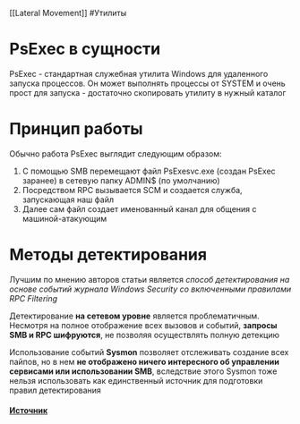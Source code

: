 [[Lateral Movement]]
#Утилиты
# PsExec в сущности
PsExec - стандартная служебная утилита Windows для удаленного запуска процессов. Он может выполнять процессы от SYSTEM и очень прост для запуска - достаточно скопировать утилиту в нужный каталог

# Принцип работы
Обычно работа PsExec выглядит следующим образом:
1. С помощью SMB перемещают файл PsExesvc.exe (создан PsExec заранее) в сетевую папку ADMIN$ (по умолчанию)
2. Посредством RPC вызывается SCM и создается служба, запускающая наш файл
3. Далее сам файл создает именованный канал для общения с машиной-атакующим

# Методы детектирования
Лучшим по мнению авторов статьи является *способ детектирования на основе событий журнала Windows Security со включенными правилами RPC Filtering*

Детектирование **на сетевом уровне** является проблематичным. Несмотря на полное отображение всех вызовов и событий, **запросы SMB и RPC шифруются**, не позволяя осуществлять полную детекцию

Использование событий **Sysmon** позволяет отслеживать создание всех пайпов, но в нем **не отображено ничего интересного об управлении сервисами или использовании SMB**, вследствие этого Sysmon тоже нельзя использовать как единственный источник для подготовки правил детектирования

#### [Источник](https://habr.com/ru/companies/rvision/articles/728838/ )
